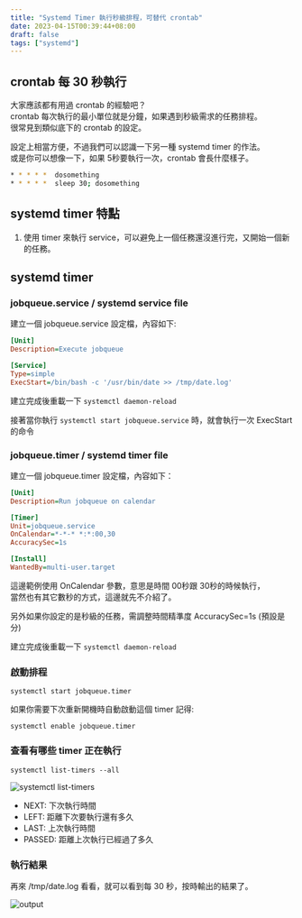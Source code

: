 ```yaml
---
title: "Systemd Timer 執行秒級排程，可替代 crontab"
date: 2023-04-15T00:39:44+08:00
draft: false
tags: ["systemd"]
---
```


## crontab 每 30 秒執行

大家應該都有用過 crontab 的經驗吧？  
crontab 每次執行的最小單位就是分鐘，如果遇到秒級需求的任務排程。  
很常見到類似底下的 crontab 的設定。  

設定上相當方便，不過我們可以認識一下另一種 systemd timer 的作法。  
或是你可以想像一下，如果 5秒要執行一次，crontab 會長什麼樣子。

```bash
* * * * *  dosomething
* * * * *  sleep 30; dosomething
```

## systemd timer 特點

1. 使用 timer 來執行 service，可以避免上一個任務還沒進行完，又開始一個新的任務。

## systemd timer

### jobqueue.service / systemd service file

建立一個 jobqueue.service 設定檔，內容如下:

```ini
[Unit]
Description=Execute jobqueue

[Service]
Type=simple
ExecStart=/bin/bash -c '/usr/bin/date >> /tmp/date.log'
```

建立完成後重載一下 `systemctl daemon-reload`

接著當你執行 `systemctl start jobqueue.service` 時，就會執行一次 ExecStart 的命令

### jobqueue.timer / systemd timer file

建立一個 jobqueue.timer 設定檔，內容如下：

```ini
[Unit]
Description=Run jobqueue on calendar

[Timer]
Unit=jobqueue.service
OnCalendar=*-*-* *:*:00,30
AccuracySec=1s

[Install]
WantedBy=multi-user.target
```

這邊範例使用 OnCalendar 參數，意思是時間 00秒跟 30秒的時候執行，  
當然也有其它數秒的方式，這邊就先不介紹了。

另外如果你設定的是秒級的任務，需調整時間精準度 AccuracySec=1s (預設是分)

建立完成後重載一下 `systemctl daemon-reload`

### 啟動排程

`systemctl start jobqueue.timer`

如果你需要下次重新開機時自動啟動這個 timer 記得:

`systemctl enable jobqueue.timer`

### 查看有哪些 timer 正在執行

`systemctl list-timers --all`

![systemctl list-timers](https://fblog.ooopiz.com/images/2023/04/b001.png)

* NEXT: 下次執行時間
* LEFT: 距離下次要執行還有多久
* LAST: 上次執行時間
* PASSED: 距離上次執行已經過了多久

### 執行結果

再來 /tmp/date.log 看看，就可以看到每 30 秒，按時輸出的結果了。

![output](https://fblog.ooopiz.com/images/2023/04/b002.png)
